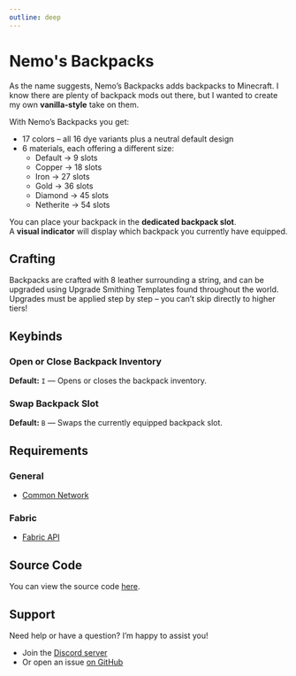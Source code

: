 ```yaml
---
outline: deep
---
```


# Nemo's Backpacks

As the name suggests, Nemo’s Backpacks adds backpacks to Minecraft.
I know there are plenty of backpack mods out there, but I wanted to create my own **vanilla-style** take on them.

With Nemo’s Backpacks you get:

- 17 colors – all 16 dye variants plus a neutral default design
- 6 materials, each offering a different size:
  - Default → 9 slots
  - Copper → 18 slots
  - Iron → 27 slots
  - Gold → 36 slots
  - Diamond → 45 slots
  - Netherite → 54 slots

 You can place your backpack in the **dedicated backpack slot**.  
 A **visual indicator** will display which backpack you currently have equipped.

<!--@include: @/../templates/minecraft-note.md-->

## Crafting

Backpacks are crafted with 8 leather surrounding a string, and can be upgraded using Upgrade Smithing Templates found throughout the world.
Upgrades must be applied step by step – you can’t skip directly to higher tiers!

## Keybinds

### Open or Close Backpack Inventory

**Default:** `I` — Opens or closes the backpack inventory.

### Swap Backpack Slot

**Default:** `B` — Swaps the currently equipped backpack slot.

## Requirements

### General

- [Common Network](https://modrinth.com/mod/common-network)

### Fabric

- [Fabric API](https://www.curseforge.com/minecraft/mc-mods/fabric-api)

## Source Code

You can view the source code [here](https://github.com/NemoNotFound/NemosBackpacks).

## Support

Need help or have a question? I’m happy to assist you!

- Join the [Discord server](https://discord.com/invite/yxs9dga)
- Or open an issue [on GitHub](https://github.com/NemoNotFound/NemosBackpacks/issues)
